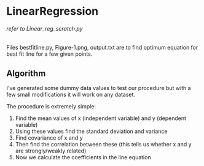 # LinearRegression

###### refer to Linear_reg_scratch.py 

Files bestfitline.py, Figure-1.png, output.txt are to find optimum equation for best fit line for a few given points.

## Algorithm 

I've generated some dummy data values to test our procedure but with a few small modifications it will work on any dataset.

The procedure is extremely simple:
1.  Find the mean values of x (independent variable) and y (dependent variable)
2.  Using these values find the standard deviation and variance 
3.  Find covariance of x and y
4.  Then find the correlation between these (this tells us whether x and y are strongly/weakly related)
5.  Now we calculate the coefficients in the line equation
